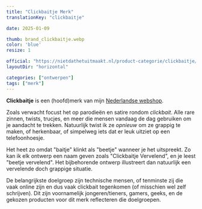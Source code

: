```yaml
---
title: "Clickbaitje Merk"
translationKey: "clickbaitje"

date: 2025-01-09

thumb: brand_clickbaitje.webp
color: 'blue'
resize: 1

official: "https://nietdathetuitmaakt.nl/product-categorie/clickbaitje/"
layoutDir: "horizontal"

categories: ["ontwerpen"]
tags: ["merk"]
---
```


**Clickbaitje** is een (hoofd)merk van mijn [Nederlandse webshop](https://nietdathetuitmaakt.nl).

Zoals verwacht focust het op parodieën en satire rondom _clickbait_. Alle rare zinnen, twists, trucjes, en meer die mensen vandaag de dag gebruiken om je aandacht te trekken. Natuurlijk twist ik ze _opnieuw_ om ze grappig te maken, of herkenbaar, of simpelweg iets dat er leuk uitziet op een telefoonhoesje.

Het heet zo omdat "baitje" klinkt als "beetje" wanneer je het uitspreekt. Zo kan ik elk ontwerp een naam geven zoals "Clickbaitje Vervelend", en je leest "beetje vervelend". Het bijbehorende ontwerp illustreert dan natuurlijk een vervelende doch grappige situatie.

De belangrijkste doelgroep zijn technische mensen, of tenminste zij die vaak online zijn en dus vaak clickbait tegenkomen (of misschien wel zelf schrijven). Dit zijn voornamelijk jongeren/tieners, gamers, geeks, en de gekozen producten voor dit merk reflecteren die doelgroepen.